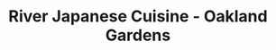 ---
layout: place
title: River Japanese Cuisine - Oakland Gardens
permalink: /new-york/oakland-gardens/river-japanese-cuisine-oakland-gardens.html
stateAbbr: NY
stateName: New York
cityName: Oakland Gardens
seo:
  type: restaurant
  links: null
place_id: ChIJ3ZAJw_NhwokR1mTTDhMQHxU
photos:
  - name: >-
      places/ChIJ3ZAJw_NhwokR1mTTDhMQHxU/photos/AeeoHcLuRNx2cFunPzhaCm3wWoUjqfFQ75zArFaOREOiMkigfIxnyMqA1S_nevBXnx1fPrWIBHYM07Rpx2SJXtIB9mLfCZVEHm16KAt7qJB92Dc5tOIG5wH0C6OGoAPo9EasOnk8hM4GZrHb2J2RgY1lGg6gMntU3qFileG08aT_y0NDmpH3cdK3PtKuZ8r-P1f-Yv3S88XzcXasXABlPyM6eCRKFmLPAJ8JwGZTdoZPrU8sD8v3IIxbRLz_BKBhBq8pm7jr_-44VAvwGSipetyYE9WcJc9HcsWd5BfRgUnY5NuUCcPyGM8c6ZPM8VzCRchMU-qVWAl-Hz41p4U5J7jLPB9UAe5a6T5kJGWfNsxuAU87OwgRZ2_3UCZJmvEQayRZWheuyHIWI4OJvb2ootIAt5HQUYJqK-pVbrGvXKRVs6s3mtE
    widthPx: 4032
    heightPx: 3024
    authorAttributions:
      - displayName: John Wong
        uri: https://maps.google.com/maps/contrib/104588630328198853546
        photoUri: >-
          https://lh3.googleusercontent.com/a-/ALV-UjWFTHHkeH0_DyZ9j3Q28GN2PM-4pVhMHTPf-Xx0s4JaZGQfqZ5D=s100-p-k-no-mo
    flagContentUri: >-
      https://www.google.com/local/imagery/report/?cb_client=maps_api_places.places_api&image_key=!1e10!2sCIHM0ogKEICAgIDhiNmlkQE&hl=en-US
    googleMapsUri: >-
      https://www.google.com/maps/place//data=!3m4!1e2!3m2!1sCIHM0ogKEICAgIDhiNmlkQE!2e10!4m2!3m1!1s0x89c261f3c30990dd:0x151f10130ed364d6
  - name: >-
      places/ChIJ3ZAJw_NhwokR1mTTDhMQHxU/photos/AeeoHcIK-_2sd_dXAJ9Je6D-9UkreGHXaNnulq202Pg105aLMr1pCkGopLFCNLnkr-DaFEybuWckEv9mgqFwI3hZYcAHis5Mojr34tHzcIcOfSr39X3EUehwSe7f0eWAsl0M8GUfcBdRph9R8xOnVWfVLJenZv6_zxqeYwjcpai3OeFjHXBPaOXyN4HJIqyplfPOPGXhha6T6uqrowm86L7nR8eU6-DRP-gzv0eIFHxDRpa8tZ6igYzITvOifGyk4AgeOKTfHhZ3RT1gXh_EWxDcx5dTGtmZ4NT5tZe55hcvvUkdmsmPQaOrxYakBboMWXHlPu7RELM2k7ItuReA1KQNd_O-8xIgaikjrfe1Hj9G9mRPrSbCVxfH3JRgZb5P5SWG-9svTdRa8sFonLAjzaTvvE-_vcWMMytXQBDS0SiNbBM
    widthPx: 4048
    heightPx: 3036
    authorAttributions:
      - displayName: Michelle Kong
        uri: https://maps.google.com/maps/contrib/102767691618221586007
        photoUri: >-
          https://lh3.googleusercontent.com/a-/ALV-UjVwVjAT4Objm0BftV_ZeaRXDZz9538REpYVP_gCOXLlDoSA_WgFzw=s100-p-k-no-mo
    flagContentUri: >-
      https://www.google.com/local/imagery/report/?cb_client=maps_api_places.places_api&image_key=!1e10!2sCIHM0ogKEICAgIDqlPzhWQ&hl=en-US
    googleMapsUri: >-
      https://www.google.com/maps/place//data=!3m4!1e2!3m2!1sCIHM0ogKEICAgIDqlPzhWQ!2e10!4m2!3m1!1s0x89c261f3c30990dd:0x151f10130ed364d6
  - name: >-
      places/ChIJ3ZAJw_NhwokR1mTTDhMQHxU/photos/AeeoHcJvx4B2gLrc4vsdqiI__bGEz5E_qByjyGxI5ogd_0n310rryAw8aALQZdiGe6zxqx1nj0k0FLR5QNETo1ggOKOS6uEZUCCm0q10qnMVTiiaVZ7ZQc4XwxMc9D2VQsjqlSJYxPKZad-yVFUdONjWu85UFGbhYt71eOnHEaU-rZHSc4wuhX0iNpIhsuECVq-EwuS4i0F70TZa7ooxRE1OHrf_K1IGeVwE3NhEHu73cXii7-RBUHmLtjMYHUYnHJpNuhM7cgvcx2GSsoofuP6jQJpUBX0OC_wSn0Z9Wxa_QjgpywrKhgldK3_dfAa-e7R357ICXFyWWuaLvgBk2VLyoMjJvENZtsWkipPBEpIjs3zZBatK_XKPDscMtV4BGw3pUFeO8hNNzLWlJK8tnhVFjZkGZeWo9XC0icp2qF3RjEfNSqmg
    widthPx: 3024
    heightPx: 4032
    authorAttributions:
      - displayName: Joyce yu
        uri: https://maps.google.com/maps/contrib/102230984874468609073
        photoUri: >-
          https://lh3.googleusercontent.com/a-/ALV-UjWw9G10pfJy4x8LWBiskQ0l_ltZPZ8HNqY87o12uw0MbR1JeIs=s100-p-k-no-mo
    flagContentUri: >-
      https://www.google.com/local/imagery/report/?cb_client=maps_api_places.places_api&image_key=!1e10!2sCIHM0ogKEICAgMCIipyrsAE&hl=en-US
    googleMapsUri: >-
      https://www.google.com/maps/place//data=!3m4!1e2!3m2!1sCIHM0ogKEICAgMCIipyrsAE!2e10!4m2!3m1!1s0x89c261f3c30990dd:0x151f10130ed364d6
  - name: >-
      places/ChIJ3ZAJw_NhwokR1mTTDhMQHxU/photos/AeeoHcKbPU7a0k2zeoN6Ek1KXoisZFYcnWIrToEBOuXzeopi-bGhNr1eWmCctUi9ts48u5AJ3vhXGLi2E-jYZsRymqL-2-BpFthBSKrTor2ZxF3Uprdm37ddRgDrVWxEzZzrsbzH5lT2AJWdXrusZs7397jD9QnItqZ__Lvl3tukPy7FoQ0jJnXqbDjXz3NuPS7kqC0rpK3K5rE5GPjT7VdMKa86ebo4AFfPkzMDn_v5AeOd6pQzi-o9jGb-8mHwC5k7mmbgbih4e_1KQYTGvRama7RaklWAuedQ_BVitAvJ5EZsaQm8Z1xmNpLCQ6BozrN36CYg5DcAkIyMACAMZr0cTMPXWvYBFRUX0sQMOPa0F4IzuQnCme--Lzq-xO4fEhmc-AiX9mD73G6VhNCvlMmBrzXs3BP1So2fvh0Yo7KmDDU2-kou6V9nWotWxg0F6qqM
    widthPx: 4000
    heightPx: 3000
    authorAttributions:
      - displayName: Vince Wu
        uri: https://maps.google.com/maps/contrib/104037710905228277996
        photoUri: >-
          https://lh3.googleusercontent.com/a-/ALV-UjUQqu4EDvAcAVqJMEnrywFhol-_F65gtmeUnwsvbJPtPGMYOs5L2A=s100-p-k-no-mo
    flagContentUri: >-
      https://www.google.com/local/imagery/report/?cb_client=maps_api_places.places_api&image_key=!1e10!2sCIABIhAA3jU3tjjpRWe1k_gAC5yg&hl=en-US
    googleMapsUri: >-
      https://www.google.com/maps/place//data=!3m4!1e2!3m2!1sCIABIhAA3jU3tjjpRWe1k_gAC5yg!2e10!4m2!3m1!1s0x89c261f3c30990dd:0x151f10130ed364d6
  - name: >-
      places/ChIJ3ZAJw_NhwokR1mTTDhMQHxU/photos/AeeoHcJgRSPnSWUK4XKZV5NoL7t_Q1ihBVRoS6Q6vf8-C5-O9vRg_bO2lRIfAOSNucob2DAzMaXqO_HwvRDUxPrd-nBy_vFUCBXGa0jke6DwQUoaXJDfYPxLJqqnmceIdIjwI1jAiiZKz9QxTHSsWdzgJHdCeLG3msbxUm4WBYC8SnfSYD1XfVg_wT0iFh0kiX1c7nADQipVZVFoYtWylyRv62e4xc27MIow8TknKAUFwe3FDTPPz4pq2SBgtuxn5ht2DUDIYEcXkvRGDxMEQD2jjVrEHzeBfiwEEjrLDtIPK9N5WVpnmxG3oDNldrpsZwKvNkaHEn-KXnsnN7-2Uc0hazmOLsfxfGUye-JnT-JmY3U-Ug3YVBo98BK5OAxCj9Z6n2xUUzGWiFkdQxcjAG461-dEZMEfkgqQleVunCX3-Bw
    widthPx: 3024
    heightPx: 4032
    authorAttributions:
      - displayName: adele adele
        uri: https://maps.google.com/maps/contrib/113476613447737145466
        photoUri: >-
          https://lh3.googleusercontent.com/a/ACg8ocL6Cb85A451C9oRRKCcB9rIbi9sqRDyNRsCTvX3Nkb8AU5BNg=s100-p-k-no-mo
    flagContentUri: >-
      https://www.google.com/local/imagery/report/?cb_client=maps_api_places.places_api&image_key=!1e10!2sCIHM0ogKEICAgMCgy4W-Lg&hl=en-US
    googleMapsUri: >-
      https://www.google.com/maps/place//data=!3m4!1e2!3m2!1sCIHM0ogKEICAgMCgy4W-Lg!2e10!4m2!3m1!1s0x89c261f3c30990dd:0x151f10130ed364d6
  - name: >-
      places/ChIJ3ZAJw_NhwokR1mTTDhMQHxU/photos/AeeoHcJMGidmDXMD28zGvhgTlnNcbYbdVhwVrB8XCZRvPNpT2z-d-UlkXzzgdVE0rb8c2Tf7XBJV57OwpVo6asgncFyTn7avVZAKPwj5ed6LVHP8RX-4EbS4qzc7eXvmIYBHetUd8YYmCt-SMFyTJPGIZ-NKXz2Qx2Dgq1GcHYoskdaLQXpFv7bQoX-UhRkwmuGVfVx85Ci3tL5QyA7Skb02rJ0hopwK7jvFd_7Ft8vMiN_vy4HJwXLdLYaiJeT_0nHLqZPOxG3JLiYf2rnjKK0arfr1Yc59wl5VS2EBB-39djxla07ZgXUJDmjVTwYwExbgP8faSWYX6t0KjrrqSWDnx5Sw9tiuST384rjYorO0lLXIrgzIc3QsQKvgqTYbczZpOzlh1zI6k_uQLUiaon-LaBV-Xz5px_k401KbEOI4CoWBXJodU90FNTCRPBt9gA
    widthPx: 4000
    heightPx: 3000
    authorAttributions:
      - displayName: Vince Wu
        uri: https://maps.google.com/maps/contrib/104037710905228277996
        photoUri: >-
          https://lh3.googleusercontent.com/a-/ALV-UjUQqu4EDvAcAVqJMEnrywFhol-_F65gtmeUnwsvbJPtPGMYOs5L2A=s100-p-k-no-mo
    flagContentUri: >-
      https://www.google.com/local/imagery/report/?cb_client=maps_api_places.places_api&image_key=!1e10!2sCIABIhADyc5ULRxvFme1k_0ACQ3K&hl=en-US
    googleMapsUri: >-
      https://www.google.com/maps/place//data=!3m4!1e2!3m2!1sCIABIhADyc5ULRxvFme1k_0ACQ3K!2e10!4m2!3m1!1s0x89c261f3c30990dd:0x151f10130ed364d6
  - name: >-
      places/ChIJ3ZAJw_NhwokR1mTTDhMQHxU/photos/AeeoHcIxMaOWfxB0vfYbFi1Z4KdmIGdxC70AQW0ngUKCmaSw222IUTAbq9LbqQVCBOq3GSOEXVlrM5K4ZqrVLokMdkWmIide9ZsfRYg90fgxN7tgT23lrmnPz7sKjuWCwx_4BZgLb9bwWpury-F_Z0bR6-dJCWQ8NS81c2cEXGKUryYa0GLMDbctR_AEf_cX97HQj2APJos4ZEgr08l0E_wPBT78UXD4sE6GW3luVHalgpkH8dnDBff1HHGkrXxy4oALACvk4zQ5uyT-MmUQKOPOqfefSmBZM3a0oDxtk8sSf5qyljvdZs73lmZ_tS_dL7p8cLKXc-XJLPNTkVdivpVUfxZKd9045RmYGUmo1wl3mRfpgJ85ff5jIyNlYcIzlr1BIn-AwktwxbLHJYVPZR2MCl1avGfEqwgoSGfJ4YHlClDG_QE
    widthPx: 3024
    heightPx: 4032
    authorAttributions:
      - displayName: adele adele
        uri: https://maps.google.com/maps/contrib/113476613447737145466
        photoUri: >-
          https://lh3.googleusercontent.com/a/ACg8ocL6Cb85A451C9oRRKCcB9rIbi9sqRDyNRsCTvX3Nkb8AU5BNg=s100-p-k-no-mo
    flagContentUri: >-
      https://www.google.com/local/imagery/report/?cb_client=maps_api_places.places_api&image_key=!1e10!2sCIHM0ogKEICAgIDbjZHS1wE&hl=en-US
    googleMapsUri: >-
      https://www.google.com/maps/place//data=!3m4!1e2!3m2!1sCIHM0ogKEICAgIDbjZHS1wE!2e10!4m2!3m1!1s0x89c261f3c30990dd:0x151f10130ed364d6
  - name: >-
      places/ChIJ3ZAJw_NhwokR1mTTDhMQHxU/photos/AeeoHcIirF9xAlvwBbIWrsAJyueFQa8IxBH4FDiqyLK49SCSjBTGJUiKO4lIizGbZU892dDZ0zOkgin77RNfqHRqwAViU8W76lLP5poN6iTWnKxUXpqmN2prSFQNsDcyy5uAoF3SgBFw8dA-PxMwAtYYNQzc3GOds-08u3kbydYE6VK13k9LZz_V80r8IxZA5J3vISxOm1-RvWWtw7hiqUoH3oewp1piEJuvDCl7OxAq-wVa58va_4WxxKGT0GN72WXRUWt1dqVKzqAGXoa_C15KwkRv3oRfpLRBTEtpzVleSdV0raLZcObPE9WpB-iGBnH7HTkH7DEeLeWg0Fx9k7r0hOq_KdIS6Qix53tSBP6fXPk1lFQqkjZfYaQ2tL5epU-1DKwqyviiPJMG-KFTmTNcK8M80O-yUnwgIPQWg4FXVHrFUcI
    widthPx: 4000
    heightPx: 3000
    authorAttributions:
      - displayName: Vince Wu
        uri: https://maps.google.com/maps/contrib/104037710905228277996
        photoUri: >-
          https://lh3.googleusercontent.com/a-/ALV-UjUQqu4EDvAcAVqJMEnrywFhol-_F65gtmeUnwsvbJPtPGMYOs5L2A=s100-p-k-no-mo
    flagContentUri: >-
      https://www.google.com/local/imagery/report/?cb_client=maps_api_places.places_api&image_key=!1e10!2sCIHM0ogKEICAgICjidGHzQE&hl=en-US
    googleMapsUri: >-
      https://www.google.com/maps/place//data=!3m4!1e2!3m2!1sCIHM0ogKEICAgICjidGHzQE!2e10!4m2!3m1!1s0x89c261f3c30990dd:0x151f10130ed364d6
  - name: >-
      places/ChIJ3ZAJw_NhwokR1mTTDhMQHxU/photos/AeeoHcJ-UFvob_1QhOE9AJFOyLiH2qR2BJmZ6z_uLZBu56do_j8V8gis9ebhQveewIe3Kl2XItJMOqSlRnNRVS8_R6QUTIR2Z35VmfuPk22MX8ziH8JEFL-BvcIfpC-bp0Vs9czRt2fbOK_LXmeL5xpC6cY-z5l_580T7eukhA_JiGK9kcPWFw3BJM7Jt9ZPnIcyxUZURw4tKX8s4rCLqtq348MbdeXQ49p6rTDVK2ECa2oib8hjs6PU9MICSt42CkyiNcN8u7pokEhVJ2n0UV9mtsGvvRrhFZXHLeUF8-NmXabQBZm759WMlJzPeVkziWAfpHHz_IRoQkOL7ZuXpjw_lvc_lZaVaLf3mKc7mczOiB7lTER6N_UnFIw8t-StTXXogIGko8RL9dGfHAp1zjk3wICqrpjNW6urfizn4fQGgw0G22sD
    widthPx: 4032
    heightPx: 3024
    authorAttributions:
      - displayName: Roger Ly
        uri: https://maps.google.com/maps/contrib/103227384761582620511
        photoUri: >-
          https://lh3.googleusercontent.com/a-/ALV-UjUcYfCqc-HbIAg134DhtZ8_JUacn1Jk0AyQQbX4hSRpDsmehgE=s100-p-k-no-mo
    flagContentUri: >-
      https://www.google.com/local/imagery/report/?cb_client=maps_api_places.places_api&image_key=!1e10!2sCIHM0ogKEICAgICMttrD2gE&hl=en-US
    googleMapsUri: >-
      https://www.google.com/maps/place//data=!3m4!1e2!3m2!1sCIHM0ogKEICAgICMttrD2gE!2e10!4m2!3m1!1s0x89c261f3c30990dd:0x151f10130ed364d6
  - name: >-
      places/ChIJ3ZAJw_NhwokR1mTTDhMQHxU/photos/AeeoHcJmXhyrGMgG9FdwFgryHqyiXp731PLAfRFXifWxZ2c81ECRI5EGyIs2wGyhB3LSTgMpjssbL58_749NfePtRpuXS7x9wD7YTM7MVGdGeJKYn1nTHK-RZflCgv_nzNcFF6KN0UFzk44Gze1yG7wKggmYmyeO9XYwa91ApoC2UhNOGVJGpKTktpF09tAWW0ggMneLXGlHISxOX-aZoJehpPog-OSuIhVDKuP8d9Y6J2DJEeb3Y73faP1I_engGF1XKBMPnnBO8AU8rUBFFDMymKAEUIIVnhCVeqEBi8BhIniInym8vx_eXscGjcMcn-s4M6B-s_ism73Icfq1njfKREb9Vkb_eOL0bdyJESQPgVaqNIp3QoR7Clkd5x6oK3YVRzKCn41cQpr4QDnefkM3JBe6ykW6aECF4-xZ1rhOOFCij9Ij
    widthPx: 4032
    heightPx: 3024
    authorAttributions:
      - displayName: Sam R
        uri: https://maps.google.com/maps/contrib/101922865885721957850
        photoUri: >-
          https://lh3.googleusercontent.com/a/ACg8ocLIUSRUzFC8jBMchyhvvv-Bq13LGnfjfyZsR2Re5BQ6GlnaHw=s100-p-k-no-mo
    flagContentUri: >-
      https://www.google.com/local/imagery/report/?cb_client=maps_api_places.places_api&image_key=!1e10!2sCIHM0ogKEICAgICkqZDH_gE&hl=en-US
    googleMapsUri: >-
      https://www.google.com/maps/place//data=!3m4!1e2!3m2!1sCIHM0ogKEICAgICkqZDH_gE!2e10!4m2!3m1!1s0x89c261f3c30990dd:0x151f10130ed364d6
address: 61-44 Springfield Blvd, Oakland Gardens, NY 11364, USA
street: 61-44 Springfield Blvd
city: Oakland Gardens
state: NY
zip: '11364'
country: USA
neighborhood: Oakland Gardens
latitude: '40.747994'
longitude: '-73.756497'
accessibility_options:
  wheelchairAccessibleParking: true
  wheelchairAccessibleEntrance: true
  wheelchairAccessibleRestroom: true
  wheelchairAccessibleSeating: true
business_status: OPERATIONAL
name: River Japanese Cuisine - Oakland Gardens
google_maps_links:
  directionsUri: >-
    https://www.google.com/maps/dir//''/data=!4m7!4m6!1m1!4e2!1m2!1m1!1s0x89c261f3c30990dd:0x151f10130ed364d6!3e0
  placeUri: https://maps.google.com/?cid=1521952873113674966
  writeAReviewUri: >-
    https://www.google.com/maps/place//data=!4m3!3m2!1s0x89c261f3c30990dd:0x151f10130ed364d6!12e1
  reviewsUri: >-
    https://www.google.com/maps/place//data=!4m4!3m3!1s0x89c261f3c30990dd:0x151f10130ed364d6!9m1!1b1
  photosUri: >-
    https://www.google.com/maps/place//data=!4m3!3m2!1s0x89c261f3c30990dd:0x151f10130ed364d6!10e5
primary_type: Japanese Restaurant
opening_hours:
  openNow: true
  periods:
    - open:
        day: 0
        hour: 11
        minute: 30
      close:
        day: 0
        hour: 22
        minute: 30
    - open:
        day: 1
        hour: 11
        minute: 30
      close:
        day: 1
        hour: 22
        minute: 30
    - open:
        day: 2
        hour: 11
        minute: 30
      close:
        day: 2
        hour: 22
        minute: 30
    - open:
        day: 3
        hour: 11
        minute: 30
      close:
        day: 3
        hour: 22
        minute: 30
    - open:
        day: 4
        hour: 11
        minute: 30
      close:
        day: 4
        hour: 22
        minute: 30
    - open:
        day: 5
        hour: 11
        minute: 30
      close:
        day: 5
        hour: 23
        minute: 0
    - open:
        day: 6
        hour: 11
        minute: 30
      close:
        day: 6
        hour: 23
        minute: 0
  weekdayDescriptions:
    - 'Monday: 11:30 AM – 10:30 PM'
    - 'Tuesday: 11:30 AM – 10:30 PM'
    - 'Wednesday: 11:30 AM – 10:30 PM'
    - 'Thursday: 11:30 AM – 10:30 PM'
    - 'Friday: 11:30 AM – 11:00 PM'
    - 'Saturday: 11:30 AM – 11:00 PM'
    - 'Sunday: 11:30 AM – 10:30 PM'
  nextCloseTime: '2025-05-04T03:00:00Z'
secondary_opening_hours:
  regular:
    weekdayDescriptions: null
    type: null
  current:
    weekdayDescriptions: null
    type: null
phone: null
price_level: PRICE_LEVEL_MODERATE
price_range: $30 &ndash; $50
rating: '3.8'
rating_count: 567
website: null
description: >-
  Discover River Japanese Cuisine in Oakland Gardens, NY$$$River Japanese
  Cuisine in Oakland Gardens, NY, stands out as a welcoming spot for enjoying
  fresh sushi and authentic Japanese dishes in a casual atmosphere. This eatery
  offers an all-you-can-eat experience with a variety of specialties that
  highlight the flavors of Japanese cuisine, making it a go-to choice for those
  seeking quality options nearby. Accessibility features like
  wheelchair-friendly parking and entrances add to the convenience, ensuring a
  comfortable visit for all guests. With extended hours that cater to both lunch
  and dinner crowds, it's easy to drop in for a satisfying meal any day of the
  week. Whether you're exploring top-rated sushi restaurants in the area, this
  location combines affordability with a solid selection of dishes that appeal
  to sushi enthusiasts.
generative_summary: >-
  Discover River Japanese Cuisine in Oakland Gardens, NY$$$River Japanese
  Cuisine in Oakland Gardens, NY, stands out as a welcoming spot for enjoying
  fresh sushi and authentic Japanese dishes in a casual atmosphere. This eatery
  offers an all-you-can-eat experience with a variety of specialties that
  highlight the flavors of Japanese cuisine, making it a go-to choice for those
  seeking quality options nearby. Accessibility features like
  wheelchair-friendly parking and entrances add to the convenience, ensuring a
  comfortable visit for all guests. With extended hours that cater to both lunch
  and dinner crowds, it's easy to drop in for a satisfying meal any day of the
  week. Whether you're exploring top-rated sushi restaurants in the area, this
  location combines affordability with a solid selection of dishes that appeal
  to sushi enthusiasts.
generative_disclosure: Summarized by AI using the Grok-3-Mini model.
reviews: null
review_summary: >-
  What Visitors Are Sharing About This Spot$$$Folks often rave about the fresh
  and well-crafted sushi at this Japanese restaurant, highlighting the unique
  rolls and eye-catching presentations that make every bite feel special. While
  some comments note that service can vary and there's an automatic tip added,
  many still appreciate the overall value and tasty options that keep diners
  coming back. It's a laid-back place where the focus on quality ingredients
  shines through, even if the pace might not always be perfect for everyone.
  Overall, this spot earns solid nods for its approachable vibe and flavorful
  selections, making it a worthwhile stop for anyone hunting for reliable sushi
  near me. If you're in the mood for Japanese fare, the positives definitely
  outweigh the minor hiccups, leaving most visitors with a satisfying
  experience.
review_disclosure: Summarized by AI using the Grok-3-Mini model.
parking_options: null
payment_options: null
allow_dogs: null
curbside_pickup: null
delivery: null
dine_in: null
good_for_children: null
good_for_groups: null
good_for_sports: null
live_music: null
menu_for_children: null
outdoor_seating: null
reservable: null
restroom: null
serves_beer: null
serves_breakfast: null
serves_brunch: null
serves_cocktails: null
serves_coffee: null
serves_dinner: null
serves_dessert: null
serves_lunch: null
serves_vegetarian_food: null
serves_wine: null
takeout: null
update_category: enterprise
places_description: null

---